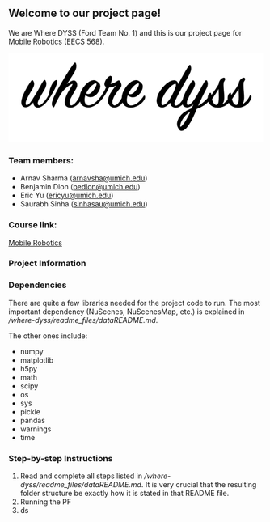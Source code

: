## Welcome to our project page!

We are Where DYSS (Ford Team No. 1) and this is our project page for Mobile Robotics (EECS 568).

![image info](where-dyss-logo.png)

### Team members:

* Arnav Sharma (arnavsha@umich.edu)
* Benjamin Dion (bedion@umich.edu)
* Eric Yu (ericyu@umich.edu)
* Saurabh Sinha (sinhasau@umich.edu)

### Course link:

[Mobile Robotics](http://robots.engin.umich.edu/mobilerobotics/)

### Project Information

### Dependencies
There are quite a few libraries needed for the project code to run. The most important dependency (NuScenes, NuScenesMap, etc.) is explained in */where-dyss/readme_files/dataREADME.md*.

The other ones include:
* numpy
* matplotlib
* h5py
* math
* scipy
* os
* sys
* pickle
* pandas
* warnings
* time

### Step-by-step Instructions
1. Read and complete all steps listed in */where-dyss/readme_files/dataREADME.md*. It is very crucial that the resulting folder structure be exactly how it is stated in that README file.
2. Running the PF
1. ds
